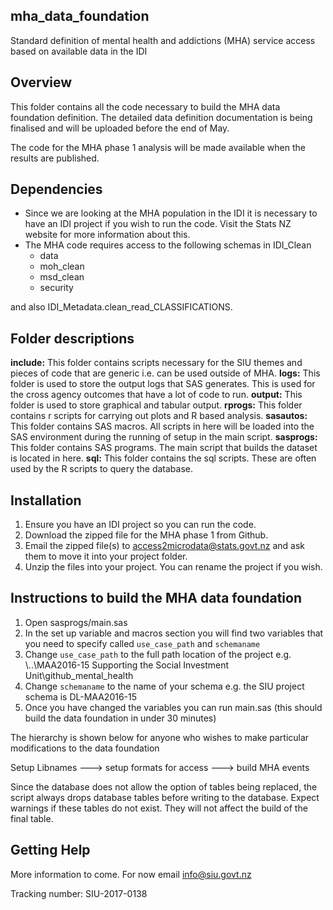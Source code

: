 ## mha_data_foundation
Standard definition of mental health and addictions (MHA) service access based on available data in the IDI

## Overview
This folder contains all the code necessary to build the MHA data foundation definition. The detailed data definition documentation is being finalised and will be uploaded before the end of May.

The code for the MHA phase 1 analysis will be made available when the results are published.

## Dependencies
* Since we are looking at the MHA population in the IDI it is necessary to have an IDI project if you wish to run the code. Visit the Stats NZ website for more information about this.
* The MHA code requires access to the following schemas in IDI_Clean
	* data
	* moh_clean
	* msd_clean
	* security

and also IDI_Metadata.clean_read_CLASSIFICATIONS.


## Folder descriptions
**include:** This folder contains scripts necessary for the SIU themes and pieces of code that are generic i.e. can be used outside of MHA.
**logs:** This folder is used to store the output logs that SAS generates. This is used for the cross agency outcomes that have a lot of code to run.
**output:** This folder is used to store graphical and tabular output.
**rprogs:** This folder contains r scripts for carrying out plots and R based analysis.
**sasautos:** This folder contains SAS macros. All scripts in here will be loaded into the SAS environment during the running of setup in the main script.
**sasprogs:** This folder contains SAS programs. The main script that builds the dataset is located in here.
**sql:** This folder contains the sql scripts. These are often used by the R scripts to query the database.

## Installation
1. Ensure you have an IDI project so you can run the code.
2. Download the zipped file for the MHA phase 1 from Github.
3. Email the zipped file(s) to access2microdata@stats.govt.nz and ask them to move it into your project folder.
4. Unzip the files into your project. You can rename the project if you wish.


## Instructions to build the MHA data foundation
1. Open sasprogs/main.sas
2. In the set up variable and macros section you will find two variables that you need to specify called `use_case_path` and `schemaname`
3. Change `use_case_path` to the full path location of the project e.g. \\..\MAA2016-15 Supporting the Social Investment Unit\github_mental_health
4. Change `schemaname` to the name of your schema  e.g. the SIU project schema is DL-MAA2016-15
5. Once you have changed the variables you can run main.sas (this should build the data foundation in under 30 minutes)

The hierarchy is shown below for anyone who wishes to make particular modifications to the data foundation

Setup Libnames ---> setup formats for access   ---> build MHA events

Since the database does not allow the option of tables being replaced, the script always drops database tables before writing to the database. Expect warnings if these tables do not exist. They will not affect the build of the final table.


## Getting Help
More information to come. For now email info@siu.govt.nz

Tracking number: SIU-2017-0138



